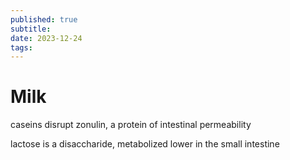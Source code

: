 ```yaml
---
published: true
subtitle:
date: 2023-12-24
tags: 
---
```


# Milk
caseins disrupt zonulin, a protein of intestinal permeability

lactose is a disaccharide, metabolized lower in the small intestine